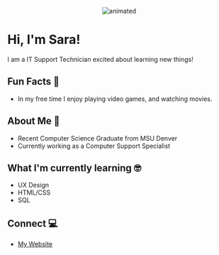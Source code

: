 <p align="center">
  <img src="https://user-images.githubusercontent.com/48772837/179277317-3a27d3ad-c29c-41be-be68-c0112c59248c.gif" alt="animated" />
</p>


# Hi, I'm Sara!

<!--
**saraCharlese/saraCharlese** is a ✨ _special_ ✨ repository because its `README.md` (this file) appears on your GitHub profile.

Here are some ideas to get you started:

- 🔭 I’m currently working on ...
- 🌱 I’m currently learning ...
- 👯 I’m looking to collaborate on ...
- 🤔 I’m looking for help with ...
- 💬 Ask me about ...
- 📫 How to reach me: ...
- 😄 Pronouns: ...
- ⚡ Fun fact: ...
-->

I am a IT Support Technician excited about learning new things!

## Fun Facts 🥳
  - In my free time I enjoy playing video games, and watching movies.

## About Me 🧐
  - Recent Computer Science Graduate from MSU Denver
  - Currently working as a Computer Support Specialist

## What I'm currently learning 🤓
  - UX Design 
  - HTML/CSS
  - SQL

## Connect 💻
  - [My Website](https://saraatonin.tech/)
  
